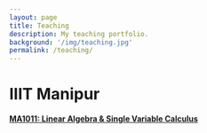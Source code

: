 ```yaml
---
layout: page
title: Teaching
description: My teaching portfolio.
background: '/img/teaching.jpg'
permalink: /teaching/
---
```


# IIIT Manipur

**[MA1011: Linear Algebra & Single Variable Calculus](/teaching/IIIT/ma1011)**
